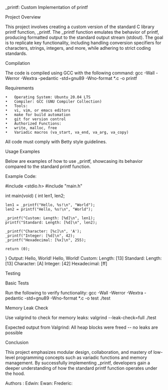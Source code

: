 _printf: Custom Implementation of printf

Project Overview

This project involves creating a custom version of the standard C library printf function, _printf. The _printf function emulates the behavior of printf, producing formatted output to the standard output stream (stdout). The goal is to replicate key functionality, including handling conversion specifiers for characters, strings, integers, and more, while adhering to strict coding standards.

Compilation

The code is compiled using GCC with the following command:
gcc -Wall -Werror -Wextra -pedantic -std=gnu89 -Wno-format *.c -o printf

Requirements

	•	Operating System: Ubuntu 20.04 LTS
	•	Compiler: GCC (GNU Compiler Collection)
	•	Tools:
	•	vi, vim, or emacs editors
	•	make for build automation
	•	git for version control
	•	Authorized Functions:
	•	write, malloc, free
	•	Variadic macros (va_start, va_end, va_arg, va_copy)

All code must comply with Betty style guidelines.

Usage Examples

Below are examples of how to use _printf, showcasing its behavior compared to the standard printf function.

Example Code:

#include <stdio.h>
#include "main.h"

int main(void)
{
    int len1, len2;

    len1 = _printf("Hello, %s!\n", "World");
    len2 = printf("Hello, %s!\n", "World");

    _printf("Custom: Length: [%d]\n", len1);
    printf("Standard: Length: [%d]\n", len2);

    _printf("Character: [%c]\n", 'A');
    _printf("Integer: [%d]\n", 42);
    _printf("Hexadecimal: [%x]\n", 255);

    return (0);
}
Output:
Hello, World!
Hello, World!
Custom: Length: [13]
Standard: Length: [13]
Character: [A]
Integer: [42]
Hexadecimal: [ff]

Testing

Basic Tests

Run the following to verify functionality:
gcc -Wall -Werror -Wextra -pedantic -std=gnu89 -Wno-format *.c -o test
./test

Memory Leak Check

Use valgrind to check for memory leaks:
valgrind --leak-check=full ./test

Expected output from Valgrind:
All heap blocks were freed -- no leaks are possible

Conclusion

This project emphasizes modular design, collaboration, and mastery of low-level programming concepts such as variadic functions and memory management. By successfully implementing _printf, developers gain a deeper understanding of how the standard printf function operates under the hood.

Authors : 
Edwin:
Ewan:
Frederic: